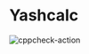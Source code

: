 # Yashcalc
![cppcheck-action](https://github.com/Yashkatyayani/Yashcalc/workflows/cppcheck-action/badge.svg)

